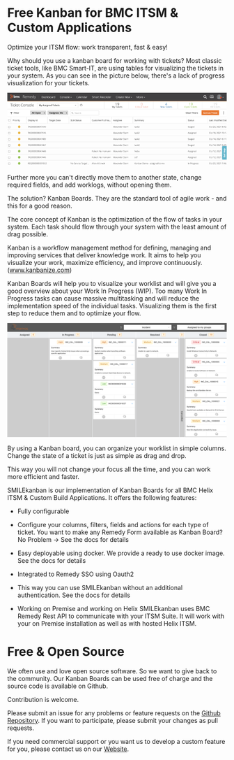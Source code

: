 # Free Kanban for BMC ITSM & Custom Applications

Optimize your ITSM flow: work transparent, fast & easy!

Why should you use a kanban board for working with tickets? Most classic ticket tools, like BMC Smart-IT, are using tables for visualizing the tickets in your system. As you can see in the picture below, there's a lack of progress visualization for your tickets.

![BMC Smart IT - Console](_media/smartit-console.png)

Further more you can't directly move them to another state, change required fields, and add worklogs, without opening them.

The solution? Kanban Boards. They are the standard tool of agile work - and this for a good reason.

The core concept of Kanban is the optimization of the flow of tasks in your system. Each task should flow through your system with the least amount of drag possible.

Kanban is a workflow management method for defining, managing and improving services that deliver knowledge work. It aims to help you visualize your work, maximize efficiency, and improve continuously. (www.kanbanize.com)

Kanban Boards will help you to visualize your worklist and will give you a good overview about your Work In Progress (WIP). Too many Work In Progress tasks can cause massive multitasking and will reduce the implementation speed of the individual tasks. Visualizing them is the first step to reduce them and to optimize your flow.

![SMILEkanban](_media/kanban-overview.png)

By using a Kanban board, you can organize your worklist in simple columns. Change the state of a ticket is just as simple as drag and drop.

This way you will not change your focus all the time, and you can work more efficient and faster.

SMILEkanban is our implementation of Kanban Boards for all BMC Helix ITSM & Custom Build Applications. It offers the following features:

* Fully configurable

* Configure your columns, filters, fields and actions for each type of ticket. You want to make any Remedy Form available as Kanban Board? No Problem -> See the docs for details

* Easy deployable using docker. We provide a ready to use docker image. See the docs for details

* Integrated to Remedy SSO using Oauth2

* This way you can use SMILEkanban without an additional authentication. See the docs for details

* Working on Premise and working on Helix
  SMILEkanban uses BMC Remedy Rest API to communicate with your ITSM Suite. It will work with your on Premise installation as well as with hosted Helix ITSM.

# Free & Open Source

We often use and love open source software. So we want to give back to the community. Our Kanban Boards can be used free of charge and the source code is available on Github.

Contribution is welcome.

Please submit an issue for any problems or feature requests on the [Github Repository](https://github.com/manyosit/smilekanban-ui). If you want to participate, please submit your changes as pull requests.

If you need commercial support or you want us to develop a custom feature for you, please contact us on our [Website](https://manyos.it/en/contact).